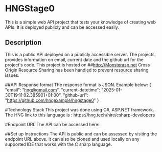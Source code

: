 # HNGStage0
This is a simple web API project that tests your knowledge of creating web APIs. It is deployed publicly and can be accessed easily.

## Description
This is a public API deployed on a publicly accessible server. The projects provides information on email, current date and the github url for the project's code. This project is hosted on ##http://Monsterasp.net 
Cross Origin Resource Sharing has been handled to prevent resource sharing issues.

##API Response format
The response format is JSON. Example below:
{
"email": "hng@gmail.com",
"current-datetime": "2025-01-30T19:11:02.385901+01:00",
"github-url": "https://github.com/hngexample/hngstage0"
}

#Technology Stack
This project was done using C#, ASP.NET framework. 
The HNG link to this language is :	https://hng.tech/hire/csharp-developers

#Endpoint URL
The API can be accessed here: 

##Set up Instructions
The API is public and can be assessed by visiting the endpoint URL above. It can also be cloned and used locally on any supported IDE that works with the C sharp language.


